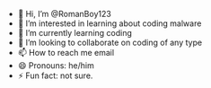 - 👋 Hi, I’m @RomanBoy123
- 👀 I’m interested in learning about coding malware
- 🌱 I’m currently learning coding
- 💞️ I’m looking to collaborate on coding of any type
- 📫 How to reach me email
- 😄 Pronouns: he/him
- ⚡ Fun fact: not sure.

<!---
RomanBoy123/RomanBoy123 is a ✨ special ✨ repository because its `README.md` (this file) appears on your GitHub profile.
You can click the Preview link to take a look at your changes.
--->
